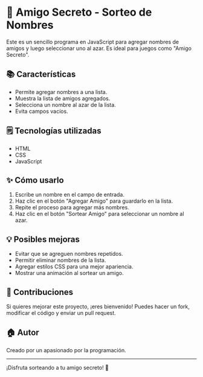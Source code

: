 
# 🎁 Amigo Secreto - Sorteo de Nombres

Este es un sencillo programa en JavaScript para agregar nombres de amigos y luego seleccionar uno al azar. Es ideal para juegos como "Amigo Secreto".

## 📚 Características
- Permite agregar nombres a una lista.
- Muestra la lista de amigos agregados.
- Selecciona un nombre al azar de la lista.
- Evita campos vacíos.

## 🗒️ Tecnologías utilizadas
- HTML
- CSS
- JavaScript

## ✨ Cómo usarlo
1. Escribe un nombre en el campo de entrada.
2. Haz clic en el botón "Agregar Amigo" para guardarlo en la lista.
3. Repite el proceso para agregar más nombres.
4. Haz clic en el botón "Sortear Amigo" para seleccionar un nombre al azar.



## 💡 Posibles mejoras
- Evitar que se agreguen nombres repetidos.
- Permitir eliminar nombres de la lista.
- Agregar estilos CSS para una mejor apariencia.
- Mostrar una animación al sortear un amigo.

## 💪 Contribuciones
Si quieres mejorar este proyecto, ¡eres bienvenido! Puedes hacer un fork, modificar el código y enviar un pull request.

## 🏠 Autor
Creado por un apasionado por la programación.

---
¡Disfruta sorteando a tu amigo secreto! 🚀

